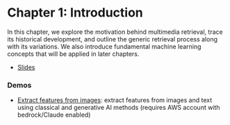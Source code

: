 # Chapter 1: Introduction
In this chapter, we explore the motivation behind multimedia retrieval, trace its historical development, and outline the generic retrieval process along with its variations. We also introduce fundamental machine learning concepts that will be applied in later chapters.

- [Slides](https://dmi.unibas.ch/fileadmin/user_upload/dmi/Studium/Computer_Science/Vorlesungen_HS23/Multimedia_Retrieval/01_Introduction.pdf)


### Demos

- [Extract features from images](01-extract-features.ipynb): extract features from images and text using classical and generative AI methods (requires AWS account with bedrock/Claude enabled)

